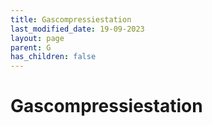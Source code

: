 ```yaml
---
title: Gascompressiestation
last_modified_date: 19-09-2023
layout: page
parent: G
has_children: false
---
```


Gascompressiestation
====================

